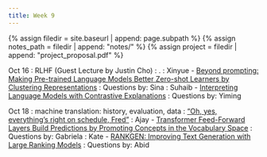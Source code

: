 ```yaml
---
title: Week 9
---
```



{% assign filedir = site.baseurl | append: page.subpath %} 
{% assign notes_path = filedir | append: "notes/" %} 
{% assign project = filedir | append: "project_proposal.pdf" %}

<!--  
Instructions:

INDENTATION COUNTS

Each day should be formatted exactly as follows

Date
: Lessons Covered
  : Reading List
    : In Class Presentations
: **Assignment/Announcement**{: .label}


To add a hyperlink for readings, do it as follows
  : [Example Paper](http://linktopaper.edu)

To make the hyperlink open in a new tab by default
  : [Example Paper](http://linktopaper.edu){:target=_"blank"}

The announcement can be made red for due dates as follows
: **Assignment Due**{: .label .label-red }

-->

Oct 16
: RLHF (Guest Lecture by Justin Cho)
  : . 
    : Xinyue - [Beyond prompting: Making Pre-trained Language Models Better Zero-shot Learners by Clustering Representations](https://aclanthology.org/2022.emnlp-main.587)
    : Questions by: Sina
    : Suhaib - [Interpreting Language Models with Contrastive Explanations](https://aclanthology.org/2022.emnlp-main.14)
    : Questions by: Yiming
  
Oct 18
: machine translation: history, evaluation, data
  : [“Oh, yes, everything’s right on schedule, Fred”](https://www.cs.jhu.edu/~post/bitext/)
    : Ajay - [Transformer Feed-Forward Layers Build Predictions by Promoting Concepts in the Vocabulary Space](https://aclanthology.org/2022.emnlp-main.3)
    : Questions by: Gabriela
    : Kate - [RANKGEN: Improving Text Generation with Large Ranking Models](https://aclanthology.org/2022.emnlp-main.15.pdf) 
    : Questions by: Abid

